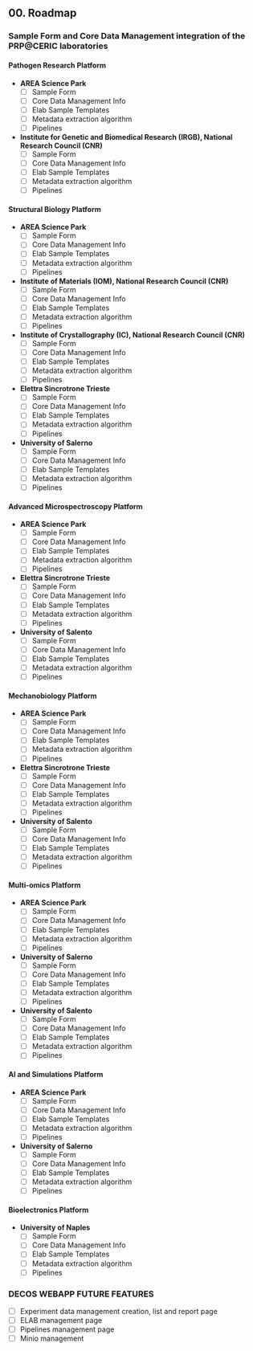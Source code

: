 ## **00. Roadmap**

### **Sample Form and Core Data Management integration of the PRP\@CERIC laboratories**

#### **Pathogen Research Platform**

- **AREA Science Park**
  - ☐ Sample Form
  - ☐ Core Data Management Info
  - ☐ Elab Sample Templates
  - ☐ Metadata extraction algorithm
  - ☐ Pipelines
- **Institute for Genetic and Biomedical Research (IRGB), National Research Council (CNR)**
  - ☐ Sample Form
  - ☐ Core Data Management Info
  - ☐ Elab Sample Templates
  - ☐ Metadata extraction algorithm
  - ☐ Pipelines

#### **Structural Biology Platform**

- **AREA Science Park**
  - ☐ Sample Form
  - ☐ Core Data Management Info
  - ☐ Elab Sample Templates
  - ☐ Metadata extraction algorithm
  - ☐ Pipelines
- **Institute of Materials (IOM), National Research Council (CNR)**
  - ☐ Sample Form
  - ☐ Core Data Management Info
  - ☐ Elab Sample Templates
  - ☐ Metadata extraction algorithm
  - ☐ Pipelines
- **Institute of Crystallography (IC), National Research Council (CNR)**
  - ☐ Sample Form
  - ☐ Core Data Management Info
  - ☐ Elab Sample Templates
  - ☐ Metadata extraction algorithm
  - ☐ Pipelines
- **Elettra Sincrotrone Trieste**
  - ☐ Sample Form
  - ☐ Core Data Management Info
  - ☐ Elab Sample Templates
  - ☐ Metadata extraction algorithm
  - ☐ Pipelines
- **University of Salerno**
  - ☐ Sample Form
  - ☐ Core Data Management Info
  - ☐ Elab Sample Templates
  - ☐ Metadata extraction algorithm
  - ☐ Pipelines

#### **Advanced Microspectroscopy Platform**

- **AREA Science Park**
  - ☐ Sample Form
  - ☐ Core Data Management Info
  - ☐ Elab Sample Templates
  - ☐ Metadata extraction algorithm
  - ☐ Pipelines
- **Elettra Sincrotrone Trieste**
  - ☐ Sample Form
  - ☐ Core Data Management Info
  - ☐ Elab Sample Templates
  - ☐ Metadata extraction algorithm
  - ☐ Pipelines
- **University of Salento**
  - ☐ Sample Form
  - ☐ Core Data Management Info
  - ☐ Elab Sample Templates
  - ☐ Metadata extraction algorithm
  - ☐ Pipelines

#### **Mechanobiology Platform**

- **AREA Science Park**
  - ☐ Sample Form
  - ☐ Core Data Management Info
  - ☐ Elab Sample Templates
  - ☐ Metadata extraction algorithm
  - ☐ Pipelines
- **Elettra Sincrotrone Trieste**
  - ☐ Sample Form
  - ☐ Core Data Management Info
  - ☐ Elab Sample Templates
  - ☐ Metadata extraction algorithm
  - ☐ Pipelines
- **University of Salento**
  - ☐ Sample Form
  - ☐ Core Data Management Info
  - ☐ Elab Sample Templates
  - ☐ Metadata extraction algorithm
  - ☐ Pipelines

#### **Multi-omics Platform**

- **AREA Science Park**
  - ☐ Sample Form
  - ☐ Core Data Management Info
  - ☐ Elab Sample Templates
  - ☐ Metadata extraction algorithm
  - ☐ Pipelines
- **University of Salerno**
  - ☐ Sample Form
  - ☐ Core Data Management Info
  - ☐ Elab Sample Templates
  - ☐ Metadata extraction algorithm
  - ☐ Pipelines
- **University of Salento**
  - ☐ Sample Form
  - ☐ Core Data Management Info
  - ☐ Elab Sample Templates
  - ☐ Metadata extraction algorithm
  - ☐ Pipelines

#### **AI and Simulations Platform**

- **AREA Science Park**
  - ☐ Sample Form
  - ☐ Core Data Management Info
  - ☐ Elab Sample Templates
  - ☐ Metadata extraction algorithm
  - ☐ Pipelines
- **University of Salerno**
  - ☐ Sample Form
  - ☐ Core Data Management Info
  - ☐ Elab Sample Templates
  - ☐ Metadata extraction algorithm
  - ☐ Pipelines

#### **Bioelectronics Platform**

- **University of Naples**
  - ☐ Sample Form
  - ☐ Core Data Management Info
  - ☐ Elab Sample Templates
  - ☐ Metadata extraction algorithm
  - ☐ Pipelines

### **DECOS WEBAPP FUTURE FEATURES**
- ☐ Experiment data management creation, list and report page
- ☐ ELAB management page
- ☐ Pipelines management page
- ☐ Minio management
